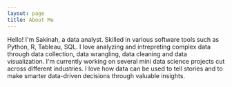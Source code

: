 ```yaml
---
layout: page
title: About Me
---
```


Hello! I'm Sakinah, a data analyst. Skilled in various software tools such as Python, R, Tableau, SQL. I love analyzing and intrepreting complex data through data collection, data wrangling, data cleaning and data visualization. I'm currently working on several mini data science projects cut across different industries.
I love how data can be used to tell stories and to make smarter data-driven decisions through valuable insights. 
